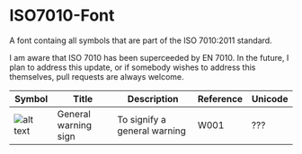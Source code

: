 ISO7010-Font
============

A font containg all symbols that are part of the ISO 7010:2011 standard.

I am aware that ISO 7010 has been superceeded by EN 7010. In the future, I plan to address this update, or if somebody wishes to address this themselves, pull requests are always welcome.

Symbol | Title | Description | Reference | Unicode
--- | --- | --- | --- | ---
![alt text](https://www.iso.org/iobp/graphics/grs/ISO008545_200.png "ISO 7010 W001") | General warning sign | To signify a general warning | W001 | ???
